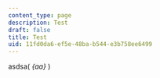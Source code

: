 ```yaml
---
content_type: page
description: Test
draft: false
title: Test
uid: 11fd0da6-ef5e-48ba-b544-e3b758ee6499
---
```

asdsa\( _{aa}_ \)